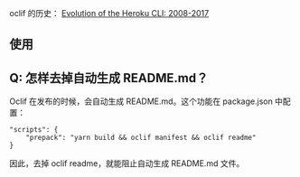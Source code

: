 
oclif 的历史：
[Evolution of the Heroku CLI: 2008-2017](https://blog.heroku.com/evolution-of-heroku-cli-2008-2017)

## 使用


## Q: 怎样去掉自动生成 README.md？

Oclif 在发布的时候，会自动生成 README.md。这个功能在 package.json 中配置：

    "scripts": {
        "prepack": "yarn build && oclif manifest && oclif readme"
    }

因此，去掉 oclif readme，就能阻止自动生成 README.md 文件。


